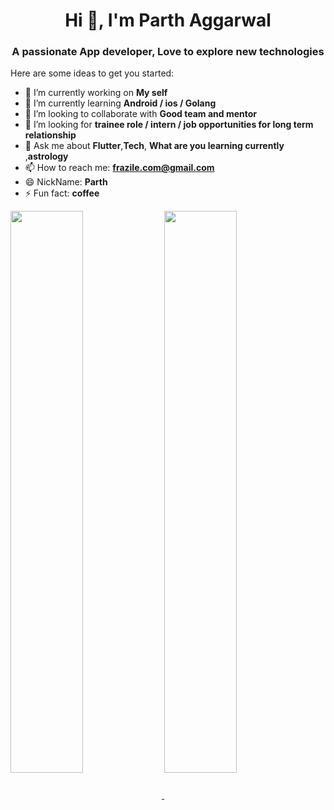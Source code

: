 <h1 align="center">Hi 👋, I'm Parth Aggarwal</h1>
<h3 align="center">A passionate App developer, Love to explore new technologies </h3>

Here are some ideas to get you started:

- 🔭 I’m currently working on **My self**
- 🌱 I’m currently learning **Android / ios / Golang**
- 👯 I’m looking to collaborate with **Good team and mentor**
- 🤔 I’m looking for **trainee role / intern / job opportunities for long term relationship**
- 💬 Ask me about **Flutter**,**Tech**, **What are you learning currently** ,**astrology**
- 📫 How to reach me: **frazile.com@gmail.com**
- 😄 NickName: **Parth**
- ⚡ Fun fact: **coffee**



<a href="https://github.com/FrazileDevelopers">
  <img align="center"img width="48%" src="https://github-readme-stats.vercel.app/api/top-langs/?username=FrazileDevelopers&theme=dark&hide_langs_below=1" />
</a>
<a href="https://github.com/FrazileDevelopers">
 <img align="center" img width="48%" src="https://github-readme-stats.vercel.app/api?username=FrazileDevelopers&&show_icons=true&title_color=ffffff&icon_color=bb2acf&text_color=daf7dc&bg_color=151515" />
</a>
